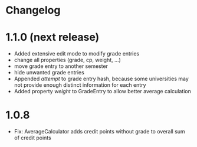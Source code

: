 # Changelog

# 1.1.0 (next release)

- Added extensive edit mode to modify grade entries
 - change all properties (grade, cp, weight, ...)
 - move grade entry to another semester
 - hide unwanted grade entries
- Appended *attempt* to grade entry hash, because some universities may not provide enough distinct information for each entry
- Added property *weight* to GradeEntry to allow better average calculation

# 1.0.8

- Fix: AverageCalculator adds credit points without grade to overall sum of credit points